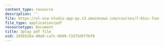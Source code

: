 ```yaml
---
content_type: resource
description: ''
file: https://ol-ocw-studio-app-qa.s3.amazonaws.com/courses/7-01sc-fundamentals-of-biology-fall-2011/2d3b526a48e0ca7c969973375d5ffbf9_3edzxv_mYZk.pdf
file_type: application/pdf
resourcetype: Document
title: 3play pdf file
uid: 2d3b526a-48e0-ca7c-9699-73375d5ffbf9
---
```

